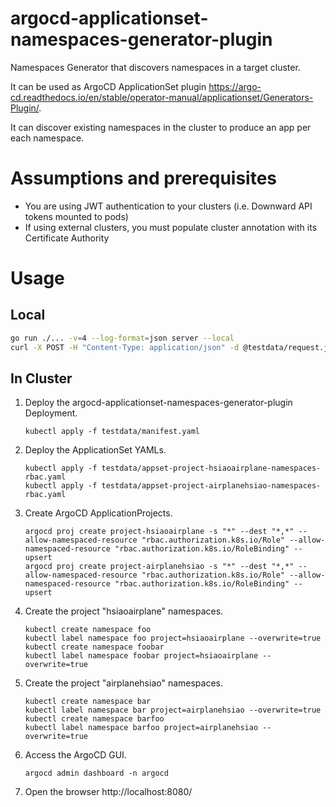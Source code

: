 # argocd-applicationset-namespaces-generator-plugin

Namespaces Generator that discovers namespaces in a target cluster.

It can be used as ArgoCD ApplicationSet plugin https://argo-cd.readthedocs.io/en/stable/operator-manual/applicationset/Generators-Plugin/.

It can discover existing namespaces in the cluster to produce an app per each namespace.

# Assumptions and prerequisites

- You are using JWT authentication to your clusters (i.e. Downward API tokens mounted to pods)
- If using external clusters, you must populate cluster annotation with its Certificate Authority

# Usage

## Local

```bash
go run ./... -v=4 --log-format=json server --local
curl -X POST -H "Content-Type: application/json" -d @testdata/request.json http://localhost:8080/api/v1/getparams.execute
```

## In Cluster

1. Deploy the argocd-applicationset-namespaces-generator-plugin Deployment.

   ```console
   kubectl apply -f testdata/manifest.yaml
   ```

2. Deploy the ApplicationSet YAMLs.

   ```console
   kubectl apply -f testdata/appset-project-hsiaoairplane-namespaces-rbac.yaml
   kubectl apply -f testdata/appset-project-airplanehsiao-namespaces-rbac.yaml
   ```

3. Create ArgoCD ApplicationProjects.

   ```console
   argocd proj create project-hsiaoairplane -s "*" --dest "*,*" --allow-namespaced-resource "rbac.authorization.k8s.io/Role" --allow-namespaced-resource "rbac.authorization.k8s.io/RoleBinding" --upsert
   argocd proj create project-airplanehsiao -s "*" --dest "*,*" --allow-namespaced-resource "rbac.authorization.k8s.io/Role" --allow-namespaced-resource "rbac.authorization.k8s.io/RoleBinding" --upsert
   ```

4. Create the project "hsiaoairplane" namespaces.

   ```console
   kubectl create namespace foo
   kubectl label namespace foo project=hsiaoairplane --overwrite=true
   kubectl create namespace foobar
   kubectl label namespace foobar project=hsiaoairplane --overwrite=true
   ```

5. Create the project "airplanehsiao" namespaces.

   ```console
   kubectl create namespace bar
   kubectl label namespace bar project=airplanehsiao --overwrite=true
   kubectl create namespace barfoo
   kubectl label namespace barfoo project=airplanehsiao --overwrite=true
   ```

6. Access the ArgoCD GUI.

   ```console
   argocd admin dashboard -n argocd
   ```

7. Open the browser http://localhost:8080/
